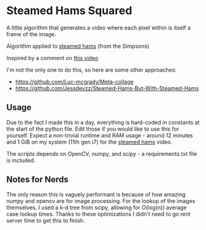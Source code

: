 # Steamed Hams Squared

A little algorithm that generates a video where each pixel within is itself a frame of the image.

Algorithm applied to [steamed hams](https://youtu.be/r4gHPz87UP0) (from the Simpsons)

Inspired by a comment on [this video](https://youtu.be/oL86w9qISNw)

I'm not the only one to do this, so here are some other approaches:

- https://github.com/Luc-mcgrady/Meta-collage
- https://github.com/Jessdevzz/Steamed-Hams-But-With-Steamed-Hams

## Usage

Due to the fact I made this in a day, everything is hard-coded in constants at the
start of the python file. Edit those if you would like to use this for yourself.
Expect a non-trivial runtime and RAM usage - around 12 minutes and 1 GiB on my system
(11th gen i7) for the [steamed hams](https://youtu.be/mDUIGvpDolw) video.

The scripts depends on OpenCV, numpy, and scipy - a requirements.txt file is included.

## Notes for Nerds

The only reason this is vaguely performant is because of how amazing numpy and opencv are
for image processing. For the lookup of the images themselves, I used a k-d tree from scipy,
allowing for O(log(n)) average case lookup times. Thanks to these optimizations I didn't
need to go rent server time to get this to finish.
